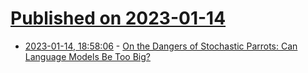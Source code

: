# [Published on 2023-01-14](index.md)

* [2023-01-14, 18:58:06](https://news.ycombinator.com/item?id=34382901) - [On the Dangers of Stochastic Parrots: Can Language Models Be Too Big?](https://dl.acm.org/doi/10.1145/3442188.3445922)
